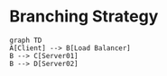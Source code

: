 # Branching Strategy

```mermaid
graph TD
A[Client] --> B[Load Balancer]
B --> C[Server01]
B --> D[Server02]
```